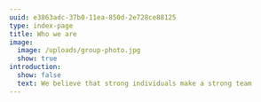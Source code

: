 ```yaml
---
uuid: e3863adc-37b0-11ea-850d-2e728ce88125
type: index-page
title: Who we are
image:
  image: /uploads/group-photo.jpg
  show: true
introduction:
  show: false
  text: We believe that strong individuals make a strong team
---
```


